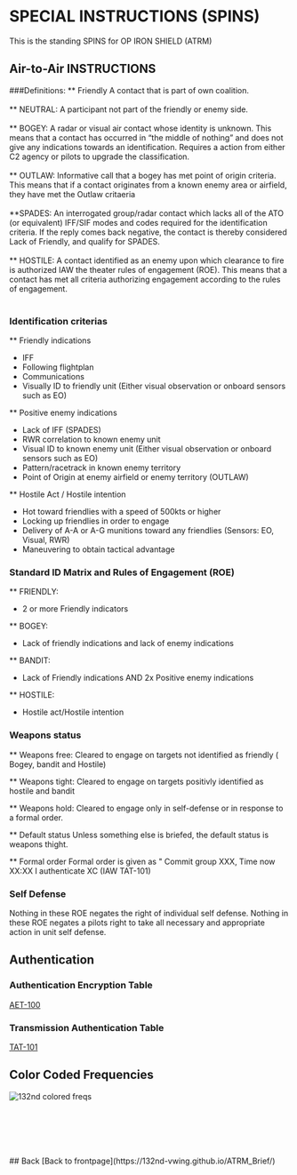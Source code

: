 # SPECIAL INSTRUCTIONS (SPINS)
This is the standing SPINS for OP IRON SHIELD  (ATRM)


## Air-to-Air INSTRUCTIONS

###Definitions:
** Friendly 
A contact that is part of own coalition.
<br>
<br>
** NEUTRAL:
A participant not part of the friendly or enemy side.
<br>
<br>
** BOGEY: 
A radar or visual air contact whose identity is unknown.
This means that a contact has occurred in “the middle of nothing” and does not give any 
indications towards an identification. Requires a action from either C2 agency or pilots to upgrade the classification.
<br>
<br>
** OUTLAW:
Informative call that a bogey has met point of origin criteria.
This means that if a contact originates from a known enemy area or airfield, they have
met the Outlaw critaeria
<br>
<br>
**SPADES: 
An interrogated group/radar contact which lacks all of the ATO (or
equivalent) IFF/SIF modes and codes required for the identification criteria.
 If the reply comes back negative, the
contact is thereby considered Lack of Friendly, and qualify for SPADES.
<br>
<br>
** HOSTILE:
A contact identified as an enemy upon which clearance to fire is
authorized IAW the theater rules of engagement (ROE).
This means that a contact has met all criteria authorizing engagement according to the
rules of engagement.
<br>
<br> 
### Identification criterias
** Friendly indications
- IFF
- Following flightplan
- Communications
- Visually ID to friendly unit (Either visual observation or onboard sensors such as EO)

** Positive enemy indications
- Lack of IFF (SPADES)
- RWR correlation to known enemy unit
- Visual ID to known enemy unit (Either visual observation or onboard sensors such as EO)
- Pattern/racetrack in known enemy territory
- Point of Origin at enemy airfield or enemy territory (OUTLAW)



** Hostile Act / Hostile intention
- Hot toward friendlies with a speed of 500kts or higher
- Locking up friendlies in order to engage
- Delivery of A-A or A-G munitions toward any friendlies  (Sensors: EO, Visual, RWR)
- Maneuvering to obtain tactical advantage


### Standard ID Matrix and Rules of Engagement (ROE)
** FRIENDLY:
- 2 or more Friendly indicators

** BOGEY:
- Lack of friendly indications and lack of enemy indications

** BANDIT:
- Lack of Friendly indications AND 2x Positive enemy indications

** HOSTILE:
- Hostile act/Hostile intention 








### Weapons status
** Weapons free:
Cleared to engage on targets not identified as friendly ( Bogey, bandit and Hostile)

** Weapons tight:
Cleared to engage on targets positivly identified as hostile and bandit

** Weapons hold:
Cleared to engage only in self-defense or in response to a formal order.

** Default status
Unless something else is briefed, the default status is weapons thight.

** Formal order
Formal order is given as " Commit group XXX, Time now XX:XX I authenticate XC (IAW TAT-101)





### Self Defense
Nothing in these ROE negates the right of individual self defense. 
Nothing in these ROE negates a pilots right to take all necessary and appropriate action in unit self defense.




## Authentication
### Authentication Encryption Table
[AET-100](https://www.dropbox.com/s/b6mbo7fw2wvnkfi/AET-100_RAMROD_v1.1.pdf?dl=0)


### Transmission Authentication Table
[TAT-101](https://www.dropbox.com/s/6aplu5oktunvclm/TAT-101_V1.2.pdf?dl=0)




## Color Coded Frequencies

![132nd colored freqs](/ATRM_Brief/Files/Pictures/Frequencys.PNG)


<br>
<br>
<br>
<br>
<br>
## Back
[Back to frontpage](https://132nd-vwing.github.io/ATRM_Brief/)